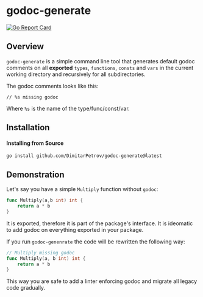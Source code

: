 # godoc-generate

[![Go Report Card](https://goreportcard.com/badge/github.com/DimitarPetrov/godoc-generate)](https://goreportcard.com/report/github.com/DimitarPetrov/godoc-generate)

## Overview

`godoc-generate` is a simple command line tool that generates default godoc comments on all **exported** `types`, `functions`, `consts` and `vars` in the current working directory and recursively for all subdirectories.

The godoc comments looks like this:

```
// %s missing godoc
```

Where `%s` is the name of the type/func/const/var.

## Installation

#### Installing from Source
```
go install github.com/DimitarPetrov/godoc-generate@latest
```

## Demonstration

Let's say you have a simple `Multiply` function without `godoc`:

```go
func Multiply(a,b int) int {
	return a * b
}
```

It is exported, therefore it is part of the package's interface. It is ideomatic to add godoc on everything exported in your package.

If you run `godoc-genenrate` the code will be rewritten the following way:

```go
// Multiply missing godoc
func Multiply(a, b int) int {
	return a * b
}
```

This way you are safe to add a linter enforcing godoc and migrate all legacy code gradually.
